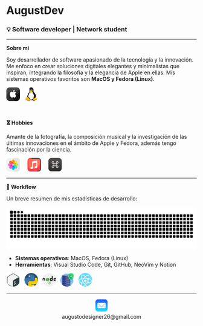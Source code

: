 # AugustDev
### 💡 Software developer | Network student

<hr>

**Sobre mí**

Soy desarrollador de software apasionado de la tecnología y la innovación. Me enfoco en crear soluciones digitales elegantes y minimalistas que inspiran, integrando la filosofía y la elegancia de Apple en ellas. Mis sistemas operativos favoritos son **MacOS y Fedora (Linux)**.

<img src="apple.png" alt="OS" width="36" height="auto"> &nbsp; <img src="linux.png" alt="OS" width="36" height="auto">

<br>


**⏳ Hobbies**

Amante de la fotografía, la composición musical y la investigación de las últimas innovaciones en el ámbito de Apple y Fedora, además tengo fascinación por la ciencia.

<img src="photos.png" alt="photos" width="36" height="auto"> &nbsp; &nbsp; <img src="music.png" alt="music" width="36" height="auto"> &nbsp; &nbsp; <img src="keyboard-shortcut.png" alt="keyboard" width="36" height="auto">

<hr>

**🚀 Workflow**

Un breve resumen de mis estadísticas de desarrollo:

<!--Area de repositorios creados-->

![github-snake](dist/github-user-contribution.svg)

<!--Area de estadisticas-->
* **Sistemas operativos**: MacOS, Fedora (Linux)
* **Herramientas**: Visual Studio Code, Git, GitHub, NeoVim y Notion

<img src="lenguajes/gnu-bash.png" alt="Code" width="36" height="auto"> &nbsp; <img src="lenguajes/python.png" alt="Code" width="36" height="auto"> &nbsp; <img src="lenguajes/nodejs.png" alt="Code" width="36" height="auto"> &nbsp; <img src="lenguajes/server.png" alt="Code" width="36" height="auto"> &nbsp; <img src="lenguajes/react.png" alt="Code" width="36" height="auto"> &nbsp; 

<hr>

<div align="center">
  <img src="mail.png" alt="Mail" width="36" height="auto">
  <br>
  <a href="mailto:augustodesigner26@gmail.com" style="text-decoration: none;" >augustodesigner26@gmail.com</a>
</div>
